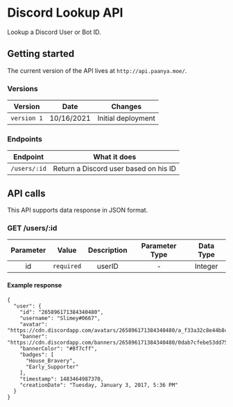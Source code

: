 # Discord Lookup API

Lookup a Discord User or Bot ID.

## Getting started

The current version of the API lives at `http://api.paanya.moe/`.

### Versions

| Version | Date | Changes |
| :--------: | :--------: | :--------: |
| `version 1` | 10/16/2021 | Initial deployment |

### Endpoints

| Endpoint | What it does |
| :--------: | :--------: |
| `/users/:id` | Return a Discord user based on his ID |

## API calls

This API supports data response in JSON format.

### GET /users/:id

| Parameter | Value | Description | Parameter Type | Data Type |
| :--------: | :--------: | :--------: | :--------: | :--------: |
| id | `required` | userID | - | Integer

#### Example response

```
{
  "user": {
    "id": "265896171384340480",
    "username": "Slimey#0667",
    "avatar": "https://cdn.discordapp.com/avatars/265896171384340480/a_f33a32c8e44b8c0246e5433b8c0edb65",
    "banner": "https://cdn.discordapp.com/banners/265896171384340480/0dab7cfebe53dd7549fd84774a07ed78",
    "bannerColor": "#8f7cff",
    "badges": [
      "House_Bravery",
      "Early_Supporter"
    ],
    "timestamp": 1483464987370,
    "creationDate": "Tuesday, January 3, 2017, 5:36 PM"
  }
}
```
